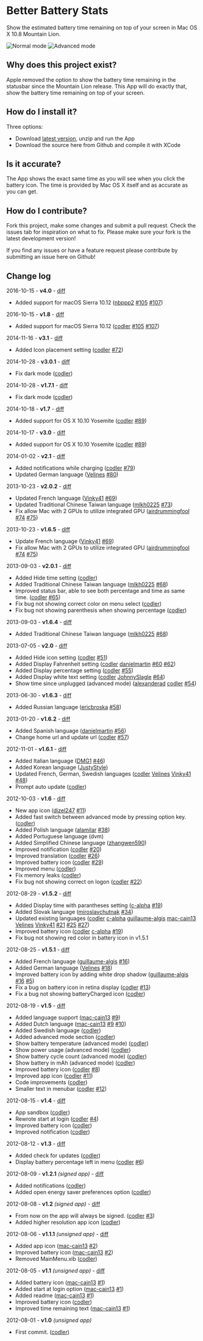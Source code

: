Better Battery Stats
======================

Show the estimated battery time remaining on top of your screen in Mac OS X 10.8 Mountain Lion.

![Normal mode](https://raw.github.com/molcik/better-battery-stats-macos/master/preview.png)
![Advanced mode](https://raw.github.com/molcik/better-battery-stats-macos/master/preview_advanced.png)

Why does this project exist?
-----------------------------

Apple removed the option to show the battery time remaining in the statusbar since the Mountain Lion release. This App will do exactly that, show the battery time remaining on top of your screen.

How do I install it?
--------------------

Three options:

- Download [latest version](https://filipmolcik.com/?p=2746&preview=true), unzip and run the App
- Download the source here from Github and compile it with XCode

Is it accurate?
---------------

The App shows the exact same time as you will see when you click the battery icon. The time is provided by Mac OS X itself and as accurate as you can get.

How do I contribute?
--------------------

Fork this project, make some changes and submit a pull request. Check the issues tab for inspiration on what to fix. Please make sure your fork is the latest development version!

If you find any issues or have a feature request please contribute by submitting an issue here on Github!


Change log
----------

2016-10-15 - **v4.0** - [diff](https://github.com/codler/Battery-Time-Remaining/compare/v3.1...v4.0)

* Added support for macOS Sierra 10.12 ([nbppp2](https://github.com/nbppp2) [#105](https://github.com/codler/Battery-Time-Remaining/issues/105) [#107](https://github.com/codler/Battery-Time-Remaining/pull/107))

2016-10-15 - **v1.8** - [diff](https://github.com/codler/Battery-Time-Remaining/compare/v1.7.1..v1.8)

* Added support for macOS Sierra 10.12 ([codler](https://github.com/codler) [#105](https://github.com/codler/Battery-Time-Remaining/issues/105) [#107](https://github.com/codler/Battery-Time-Remaining/pull/107))

2014-11-16 - **v3.1** - [diff](https://github.com/codler/Battery-Time-Remaining/compare/v3.0.1...v3.1)

* Added Icon placement setting ([codler](https://github.com/codler) [#72](https://github.com/codler/Battery-Time-Remaining/issues/72))

2014-10-28 - **v3.0.1** - [diff](https://github.com/codler/Battery-Time-Remaining/compare/v3.0...v3.0.1)

* Fix dark mode ([codler](https://github.com/codler))

2014-10-28 - **v1.7.1** - [diff](https://github.com/codler/Battery-Time-Remaining/compare/v1.7...v1.7.1)

* Fix dark mode ([codler](https://github.com/codler))

2014-10-18 - **v1.7** - [diff](https://github.com/codler/Battery-Time-Remaining/compare/v1.6.5...v1.7)

* Added support for OS X 10.10 Yosemite ([codler](https://github.com/codler) [#89](https://github.com/codler/Battery-Time-Remaining/issues/89))

2014-10-17 - **v3.0** - [diff](https://github.com/codler/Battery-Time-Remaining/compare/v2.1...v3.0)

* Added support for OS X 10.10 Yosemite ([codler](https://github.com/codler) [#89](https://github.com/codler/Battery-Time-Remaining/issues/89))

2014-01-02 - **v2.1** - [diff](https://github.com/codler/Battery-Time-Remaining/compare/v2.0.2...v2.1)

* Added notifications while charging ([codler](https://github.com/codler) [#79](https://github.com/codler/Battery-Time-Remaining/issues/79))
* Updated German language ([Velines](https://github.com/Velines) [#80](https://github.com/codler/Battery-Time-Remaining/pull/80))

2013-10-23 - **v2.0.2** - [diff](https://github.com/codler/Battery-Time-Remaining/compare/v2.0.1...v2.0.2)

* Updated French language ([Vinky41](https://github.com/Vinky41) [#69](https://github.com/codler/Battery-Time-Remaining/pull/69))
* Updated Traditional Chinese Taiwan language ([mlkh0225](https://github.com/mlkh0225) [#73](https://github.com/codler/Battery-Time-Remaining/pull/73))
* Fix allow Mac with 2 GPUs to utilize integrated GPU ([airdrummingfool](https://github.com/airdrummingfool) [#74](https://github.com/codler/Battery-Time-Remaining/issues/74) [#75](https://github.com/codler/Battery-Time-Remaining/pull/75))

2013-10-23 - **v1.6.5** - [diff](https://github.com/codler/Battery-Time-Remaining/compare/v1.6.4...v1.6.5)

* Update French language ([Vinky41](https://github.com/Vinky41) [#69](https://github.com/codler/Battery-Time-Remaining/pull/69))
* Fix allow Mac with 2 GPUs to utilize integrated GPU ([airdrummingfool](https://github.com/airdrummingfool) [#74](https://github.com/codler/Battery-Time-Remaining/issues/74) [#75](https://github.com/codler/Battery-Time-Remaining/pull/75))

2013-09-03 - **v2.0.1** - [diff](https://github.com/codler/Battery-Time-Remaining/compare/v2.0...v2.0.1)

* Added Hide time setting ([codler](https://github.com/codler))
* Added Traditional Chinese Taiwan language ([mlkh0225](https://github.com/mlkh0225) [#68](https://github.com/codler/Battery-Time-Remaining/pull/68))
* Improved status bar, able to see both percentage and time as same time. ([codler](https://github.com/codler) [#65](https://github.com/codler/Battery-Time-Remaining/issues/65))
* Fix bug not showing correct color on menu select ([codler](https://github.com/codler))
* Fix bug not showing parenthesis when showing percentage ([codler](https://github.com/codler))

2013-09-03 - **v1.6.4** - [diff](https://github.com/codler/Battery-Time-Remaining/compare/v1.6.3...v1.6.4)

* Added Traditional Chinese Taiwan language ([mlkh0225](https://github.com/mlkh0225) [#68](https://github.com/codler/Battery-Time-Remaining/pull/68))

2013-07-05 - **v2.0** - [diff](https://github.com/codler/Battery-Time-Remaining/compare/v1.6.3...v2.0)

* Added Hide icon setting ([codler](https://github.com/codler) [#51](https://github.com/codler/Battery-Time-Remaining/issues/51))
* Added Display Fahrenheit setting ([codler](https://github.com/codler) [danielmartin](https://github.com/danielmartin) [#60](https://github.com/codler/Battery-Time-Remaining/issues/60) [#62](https://github.com/codler/Battery-Time-Remaining/pull/62))
* Added Display percentage setting ([codler](https://github.com/codler) [#55](https://github.com/codler/Battery-Time-Remaining/issues/55))
* Added Display white text setting ([codler](https://github.com/codler) [JohnnySlagle](https://github.com/JohnnySlagle) [#64](https://github.com/codler/Battery-Time-Remaining/pull/64))
* Show time since unplugged (advanced mode) ([alexanderad](https://github.com/alexanderad) [codler](https://github.com/codler) [#54](https://github.com/codler/Battery-Time-Remaining/pull/54))

2013-06-30 - **v1.6.3** - [diff](https://github.com/codler/Battery-Time-Remaining/compare/v1.6.2...v1.6.3)

* Added Russian language ([ericbroska](https://github.com/ericbroska) [#58](https://github.com/codler/Battery-Time-Remaining/pull/58))

2013-01-20 - **v1.6.2** - [diff](https://github.com/codler/Battery-Time-Remaining/compare/v1.6.1...v1.6.2)

* Added Spanish language ([danielmartin](https://github.com/danielmartin) [#56](https://github.com/codler/Battery-Time-Remaining/pull/56))
* Change home url and update url ([codler](https://github.com/codler) [#57](https://github.com/codler/Battery-Time-Remaining/issues/57))

2012-11-01 - **v1.6.1** - [diff](https://github.com/codler/Battery-Time-Remaining/compare/v1.6...v1.6.1)

* Added Italian language ([DMG1](https://github.com/DMG1) [#46](https://github.com/codler/Battery-Time-Remaining/issues/46))
* Added Korean language ([JustyStyle](https://github.com/justystyle))
* Updated French, German, Swedish languages ([codler](https://github.com/codler) [Velines](https://github.com/Velines) [Vinky41](https://github.com/Vinky41) [#48](https://github.com/codler/Battery-Time-Remaining/pull/48))
* Prompt auto update ([codler](https://github.com/codler))

2012-10-03 - **v1.6** - [diff](https://github.com/codler/Battery-Time-Remaining/compare/v1.5.2...v1.6)

* New app icon ([dizel247](https://github.com/dizel247) [#11](https://github.com/codler/Battery-Time-Remaining/issues/11))
* Added fast switch between advanced mode by pressing option key. ([codler](https://github.com/codler))
* Added Polish language ([alamilar](https://github.com/alamilar) [#38](https://github.com/codler/Battery-Time-Remaining/issues/38))
* Added Portuguese language (dvm)
* Added Simplified Chinese language ([zhangwen590](https://github.com/zhangwen590))
* Improved notification ([codler](https://github.com/codler) [#20](https://github.com/codler/Battery-Time-Remaining/issues/20))
* Improved translation ([codler](https://github.com/codler) [#26](https://github.com/codler/Battery-Time-Remaining/issues/26))
* Improved battery icon ([codler](https://github.com/codler) [#29](https://github.com/codler/Battery-Time-Remaining/issues/29))
* Improved menu ([codler](https://github.com/codler))
* Fix memory leaks ([codler](https://github.com/codler))
* Fix bug not showing correct on logon ([codler](https://github.com/codler) [#22](https://github.com/codler/Battery-Time-Remaining/issues/22))

2012-08-29 - **v1.5.2** - [diff](https://github.com/codler/Battery-Time-Remaining/compare/v1.5.1...v1.5.2)

* Added Display time with parantheses setting ([c-alpha](https://github.com/c-alpha) [#19](https://github.com/codler/Battery-Time-Remaining/pull/19))
* Added Slovak language ([miroslavchutnak](https://github.com/miroslavchutnak) [#34](https://github.com/codler/Battery-Time-Remaining/issues/34))
* Updated existing languages ([codler](https://github.com/codler) [c-alpha](https://github.com/c-alpha) [guillaume-algis](https://github.com/guillaume-algis) [mac-cain13](https://github.com/mac-cain13) [Velines](https://github.com/Velines) [Vinky41](https://github.com/Vinky41) [#21](https://github.com/codler/Battery-Time-Remaining/pull/21) [#25](https://github.com/codler/Battery-Time-Remaining/pull/25) [#27](https://github.com/codler/Battery-Time-Remaining/pull/27))
* Improved battery icon ([codler](https://github.com/codler) [c-alpha](https://github.com/c-alpha) [#19](https://github.com/codler/Battery-Time-Remaining/pull/19))
* Fix bug not showing red color in battery icon in v1.5.1

2012-08-25 - **v1.5.1** - [diff](https://github.com/codler/Battery-Time-Remaining/compare/v1.5...v1.5.1)

* Added French language ([guillaume-algis](https://github.com/guillaume-algis) [#16](https://github.com/codler/Battery-Time-Remaining/pull/16))
* Added German language ([Velines](https://github.com/Velines) [#18](https://github.com/codler/Battery-Time-Remaining/pull/18))
* Improved battery icon by adding white drop shadow ([guillaume-algis](https://github.com/guillaume-algis) [#16](https://github.com/codler/Battery-Time-Remaining/pull/16) [#5](https://github.com/codler/Battery-Time-Remaining/issues/5))
* Fix a bug on battery icon in retina display ([codler](https://github.com/codler) [#13](https://github.com/codler/Battery-Time-Remaining/issues/13))
* Fix a bug not showing batteryCharged icon  ([codler](https://github.com/codler))

2012-08-19 - **v1.5** - [diff](https://github.com/codler/Battery-Time-Remaining/compare/v1.4...v1.5)

* Added language support ([mac-cain13](https://github.com/mac-cain13) [#9](https://github.com/codler/Battery-Time-Remaining/pull/9))
* Added Dutch language ([mac-cain13](https://github.com/mac-cain13) [#9](https://github.com/codler/Battery-Time-Remaining/pull/9) [#10](https://github.com/codler/Battery-Time-Remaining/pull/10))
* Added Swedish language ([codler](https://github.com/codler))
* Added advanced mode section ([codler](https://github.com/codler))
* Show battery temperature (advanced mode) ([codler](https://github.com/codler))
* Show power usage (advanced mode) ([codler](https://github.com/codler))
* Show battery cycle count (advanced mode) ([codler](https://github.com/codler))
* Show battery in mAh (advanced mode) ([codler](https://github.com/codler))
* Improved battery icon ([codler](https://github.com/codler) [#8](https://github.com/codler/Battery-Time-Remaining/issues/8))
* Improved app icon ([codler](https://github.com/codler) [#11](https://github.com/codler/Battery-Time-Remaining/issues/11))
* Code improvements ([codler](https://github.com/codler))
* Smaller text in menubar ([codler](https://github.com/codler) [#12](https://github.com/codler/Battery-Time-Remaining/issues/12))

2012-08-15 - **v1.4** - [diff](https://github.com/codler/Battery-Time-Remaining/compare/v1.3...v1.4)

* App sandbox ([codler](https://github.com/codler))
* Rewrote start at login ([codler](https://github.com/codler) [#4](https://github.com/codler/Battery-Time-Remaining/issues/4))
* Improved battery icon ([codler](https://github.com/codler))
* Improved notification ([codler](https://github.com/codler))

2012-08-12 - **v1.3** - [diff](https://github.com/codler/Battery-Time-Remaining/compare/v1.2.1...v1.3)

* Added check for updates ([codler](https://github.com/codler))
* Display battery percentage left in menu ([codler](https://github.com/codler) [#6](https://github.com/codler/Battery-Time-Remaining/issues/6))

2012-08-09 - **v1.2.1** *(signed app)* - [diff](https://github.com/codler/Battery-Time-Remaining/compare/v1.2...v1.2.1)

* Added notifications ([codler](https://github.com/codler))
* Added open energy saver preferences option ([codler](https://github.com/codler))

2012-08-08 - **v1.2** *(signed app)* - [diff](https://github.com/codler/Battery-Time-Remaining/compare/v1.1.1...v1.2)

* From now on the app will always be signed. ([codler](https://github.com/codler) [#3](https://github.com/codler/Battery-Time-Remaining/issues/3))
* Added higher resolution app icon ([codler](https://github.com/codler))

2012-08-06 - **v1.1.1** *(unsigned app)* - [diff](https://github.com/codler/Battery-Time-Remaining/compare/v1.1...v1.1.1)

* Added app icon ([mac-cain13](https://github.com/mac-cain13) [#2](https://github.com/codler/Battery-Time-Remaining/pull/2))
* Improved battery icon ([mac-cain13](https://github.com/mac-cain13) [#2](https://github.com/codler/Battery-Time-Remaining/pull/2))
* Removed MainMenu.xib ([codler](https://github.com/codler))

2012-08-05 - **v1.1** *(unsigned app)* - [diff](https://github.com/codler/Battery-Time-Remaining/compare/v1.0...v1.1)

* Added battery icon ([mac-cain13](https://github.com/mac-cain13) [#1](https://github.com/codler/Battery-Time-Remaining/pull/1))
* Added start at login option ([mac-cain13](https://github.com/mac-cain13) [#1](https://github.com/codler/Battery-Time-Remaining/pull/1))
* Added readme ([mac-cain13](https://github.com/mac-cain13) [#1](https://github.com/codler/Battery-Time-Remaining/pull/1))
* Improved battery icon ([codler](https://github.com/codler))
* Improved time remaining text ([mac-cain13](https://github.com/mac-cain13) [#1](https://github.com/codler/Battery-Time-Remaining/pull/1))

2012-08-01 - **v1.0** *(unsigned app)*

* First commit. ([codler](https://github.com/codler))
